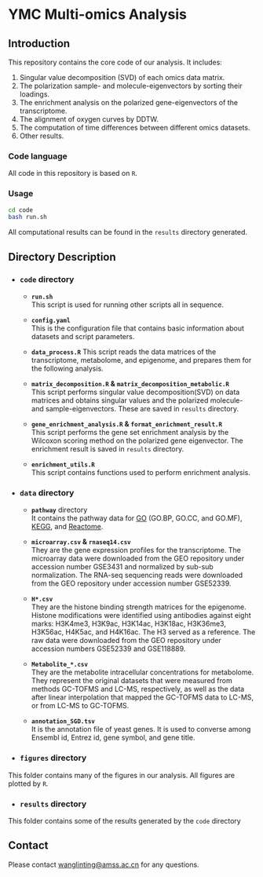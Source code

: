 # YMC Multi-omics Analysis

## Introduction

This repository contains the core code of our analysis. It includes:
1. Singular value decomposition (SVD) of each omics data matrix. 
2. The polarization sample- and molecule-eigenvectors by sorting their loadings.
3. The enrichment analysis on the polarized gene-eigenvectors of the transcriptome.
4. The alignment of oxygen curves by DDTW.
5. The computation of time differences between different omics datasets.
6. Other results.


### Code language

All code in this repository is based on `R`.

### Usage

```bash
cd code
bash run.sh
```
All computational results can be found in the `results` directory generated.

## Directory Description


- ### `code` directory

  * **`run.sh`**  
  This script is used for running other scripts all in sequence.

  * **`config.yaml`**  
  This is the configuration file that contains basic information about datasets and script parameters.

  * **`data_process.R`**
  This script reads the data matrices of the transcriptome, metabolome, and epigenome, and prepares them for the following analysis.

  * **`matrix_decomposition.R` & `matrix_decomposition_metabolic.R`**  
  This script performs singular value decomposition(SVD) on data matrices and obtains singular values and the polarized molecule- and sample-eigenvectors. These are saved in `results` directory.

  * **`gene_enrichment_analysis.R` & `format_enrichment_result.R`**  
  This script performs the gene set enrichment analysis by the Wilcoxon scoring method on the polarized gene eigenvector. The enrichment result is saved in `results` directory.

  * **`enrichment_utils.R`**  
  This script contains functions used to perform enrichment analysis.

- ### `data` directory

  * **`pathway`** directory  
    It contains the pathway data for [GO](https://geneontology.org/) (GO.BP, GO.CC, and GO.MF), [KEGG](https://www.kegg.jp/), and [Reactome](https://reactome.org/).

  * **`microarray.csv` & `rnaseq14.csv`**  
    They are the gene expression profiles for the transcriptome. The microarray data were downloaded from the GEO repository under accession number GSE3431 and normalized by sub-sub normalization. The RNA-seq sequencing reads were downloaded from the GEO repository under accession number GSE52339. 

  * **`H*.csv`**  
    They are the histone binding strength matrices for the epigenome. Histone modifications were identified using antibodies against eight marks: H3K4me3, H3K9ac, H3K14ac, H3K18ac, H3K36me3, H3K56ac, H4K5ac, and H4K16ac. The H3 served as a reference. The raw data were downloaded from the GEO repository under accession numbers GSE52339 and GSE118889.

  * **`Metabolite_*.csv`**  
    They are the metabolite intracellular concentrations for metabolome. They represent the original datasets that were measured from methods GC-TOFMS and LC-MS, respectively, as well as the data after linear interpolation that mapped the GC-TOFMS data to LC-MS, or from LC-MS to GC-TOFMS.

  * **`annotation_SGD.tsv`**   
    It is the annotation file of yeast genes. It is used to converse among Ensembl id, Entrez id, gene symbol, and gene title.

- ### `figures` directory

This folder contains many of the figures in our analysis. All figures are plotted by `R`.

- ### `results` directory

This folder contains some of the results generated by the `code` directory

##  Contact

Please contact wanglinting@amss.ac.cn for any questions.


